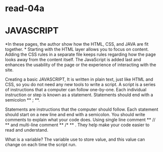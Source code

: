 # read-04a
# JAVASCRIPT 
*In these pages, the author show how the HTML, CSS, and JAVA are fit together. *
Starting with the HTML layer allows you to focus on content. Adding the CSS rules in a separate file keeps rules regarding how the page looks away from the content itself. The JavaScript is added last
and enhances the usability of the page or the experience of interacting with the site.

Creating a basic JAVASCRIPT, It is written in plain text, just like HTML and CSS, so you do not
need any new tools to write a script.
A script is a series of instructions that a computer can follow one-by-one. Each individual instruction or step is known as a statement.
Statements should end with a semicolon ** ; **.

Statements are instructions that the computer should follow. Each statement should start on a
new line and end with a semicolon. 
You should write comments to explain what your code does. Using single line comment ** // ** and multi-line comment ** /* ** . They help make your code easier to read and understand.

What is a variable?
The variable use to store value, and this value can change on each time the script run.